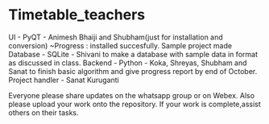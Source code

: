 # Timetable_teachers


UI - PyQT - Animesh Bhaiji and Shubham(just for installation and conversion) ~Progress :  installed succesfully. Sample project made
Database - SQLite - Shivani to make a database with sample data in format as discussed in class.
Backend - Python - Koka, Shreyas, Shubham and Sanat to finish basic algorithm and give progress report by end of October.
Project handler - Sanat Kuruganti


Everyone please share updates on the whatsapp group or on Webex.
Also please upload your work onto the repository.
If your work is complete,assist others on their tasks.
